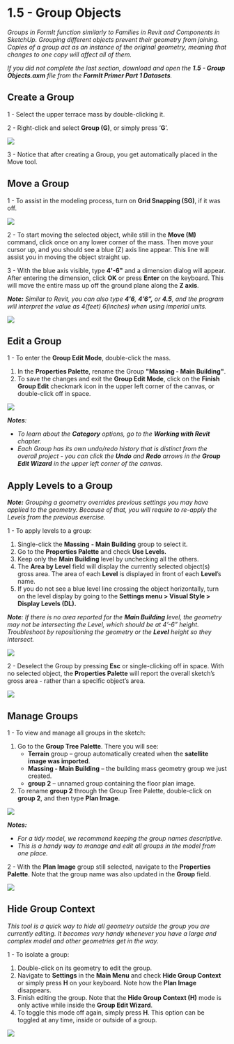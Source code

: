 # 1.5 - Group Objects

_Groups in FormIt function similarly to Families in Revit and Components in SketchUp. Grouping different objects prevent their geometry from joining. Copies of a group act as an instance of the original geometry, meaning that changes to one copy will affect all of them._

_If you did not complete the last section, download and open the_ _**1.5 - Group Objects.axm**_ _file from the_ _**FormIt Primer Part 1 Datasets**._

## **Create a Group**

1 - Select the upper terrace mass by double-clicking it.

2 - Right-click and select **Group \(G\)**, or simply press ‘**G**’.

![](../../.gitbook/assets/0%20%281%29.jpeg)

3 - Notice that after creating a Group, you get automatically placed in the Move tool.

## **Move a Group**

1 - To assist in the modeling process, turn on **Grid Snapping \(SG\)**, if it was off.

![](../../.gitbook/assets/1%20%2814%29.png)

2 - To start moving the selected object, while still in the **Move \(M\)** command, click once on any lower corner of the mass. Then move your cursor up, and you should see a blue \(Z\) axis line appear. This line will assist you in moving the object straight up.

3 - With the blue axis visible, type **4'-6"** and a dimension dialog will appear. After entering the dimension, click **OK** or press **Enter** on the keyboard. This will move the entire mass up off the ground plane along the **Z axis**.

_**Note:**_ _Similar to Revit, you can also type_ _**4’6**,_ _**4’6”,**_ _or_ _**4.5**, and the program will interpret the value as 4\(feet\) 6\(inches\) when using imperial units._

![](../../.gitbook/assets/2%20%282%29.png)

## **Edit a Group**

1 - To enter the **Group Edit Mode**, double-click the mass.

1. In the **Properties Palette**, rename the Group **"Massing - Main Building"**.
2. To save the changes and exit the **Group Edit Mode**, click on the **Finish Group Edit** checkmark icon in the upper left corner of the canvas, or double-click off in space.

![](../../.gitbook/assets/3%20%2812%29.png)

_**Notes**:_

* _To learn about the_ _**Category**_ _options, go to the_ _**Working with Revit**_ _chapter._‌
* _Each Group has its own undo/redo history that is distinct from the overall project - you can click the_ _**Undo**_ _and_ _**Redo**_ _arrows in the_ _**Group Edit Wizard**_ _in the upper left corner of the canvas._

## **Apply Levels to a Group**

_**Note:**_ _Grouping a geometry overrides previous settings you may have applied to the geometry. Because of that, you will require to re-apply the Levels from the previous exercise._

1 - To apply levels to a group:

1. Single-click the **Massing** **- Main Building** group to select it.
2. Go to the **Properties Palette** and check **Use Levels.**
3. Keep only the **Main Building** level by unchecking all the others.
4. The **Area by Level** field will display the currently selected object\(s\) gross area. The area of each **Level** is displayed in front of each **Level**’s name.
5. If you do not see a blue level line crossing the object horizontally, turn on the level display by going to the **Settings menu &gt; Visual Style &gt; Display Levels \(DL\).**

_**Note**: If there is no area reported for the_ _**Main Building**_ _level, the geometry may not be intersecting the Level, which should be at 4’-6” height. Troubleshoot by repositioning the geometry or the_ _**Level**_ _height so they intersect._

![](../../.gitbook/assets/levels-to-groups.png)

2 - Deselect the Group by pressing **Esc** or single-clicking off in space. With no selected object, the **Properties Palette** will report the overall sketch’s gross area - rather than a specific object’s area.

![](../../.gitbook/assets/5%20%2815%29.png)

## **Manage Groups**

1 - To view and manage all groups in the sketch:

1. Go to the **Group Tree Palette**. There you will see:
   * **Terrain** group – group automatically created when the **satellite image was imported**.
   * **Massing - Main Building** – the building mass geometry group we just created.
   * **group 2** – unnamed group containing the floor plan image.
2. To rename **group 2** through the Group Tree Palette, double-click on **group 2**, and then type **Plan Image**.

![](../../.gitbook/assets/6%20%284%29.png)

_**Notes:**_

* _For a tidy model, we recommend keeping the group names descriptive._
* _This is a handy way to manage and edit all groups in the model from one place._

2 - With the **Plan Image** group still selected, navigate to the **Properties Palette**. Note that the group name was also updated in the **Group** field.

![](../../.gitbook/assets/7.png)

## **Hide Group Context**

_This tool is a quick way to hide all geometry outside the group you are currently editing. It becomes very handy whenever you have a large and complex model and other geometries get in the way._

1 - To isolate a group:

1. Double-click on its geometry to edit the group.
2. Navigate to **Settings** in the **Main Menu** and check **Hide Group Context** or simply press **H** on your keyboard. Note how the **Plan Image** disappears.
3. Finish editing the group. Note that the **Hide Group Context \(H\)** mode is only active while inside the **Group Edit Wizard**.
4. To toggle this mode off again, simply press **H**. This option can be toggled at any time, inside or outside of a group.

![](../../.gitbook/assets/8%20%285%29.png)

